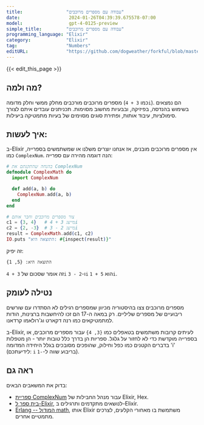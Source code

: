 ```yaml
---
title:                "עבודה עם מספרים מרוכבים"
date:                  2024-01-26T04:39:39.675578-07:00
model:                 gpt-4-0125-preview
simple_title:         "עבודה עם מספרים מרוכבים"
programming_language: "Elixir"
category:             "Elixir"
tag:                  "Numbers"
editURL:              "https://github.com/dogweather/forkful/blob/master/content/he/elixir/working-with-complex-numbers.md"
---
```


{{< edit_this_page >}}

## מה ולמה?
מספרים מרוכבים מורכבים מחלק ממשי וחלק מדומה (כמו `3 + 4i`). הם נמצאים בשימוש בהנדסה, בפיזיקה, ובבעיות מחשוב מסוימות. תכניתנים עובדים איתם לצורך סימולציות, עיבוד אותות, ופתירת סוגים מסוימים של בעיות מתמטיקה ביעילות.

## איך לעשות:
ב-Elixir אין מספרים מרוכבים מובנים, אז אנחנו יוצרים משלנו או שמשתמשים בספרייה, כמו `ComplexNum`. הנה דוגמה מהירה עם ספרייה:

```elixir
# בהנחה שהתקנתם את ComplexNum
defmodule ComplexMath do
  import ComplexNum

  def add(a, b) do
    ComplexNum.add(a, b)
  end
end

# צור מספרים מרוכבים וחבר אותם
c1 = {3, 4}   # מייצג 3 + 4i
c2 = {2, -3}  # מייצג 2 - 3i
result = ComplexMath.add(c1, c2)
IO.puts "התוצאה היא: #{inspect(result)}"
```

זה יפיק:
```
התוצאה היא: {5, 1}
```

זה אומר שסכום של `3 + 4i` ו-`2 - 3i` הוא `5 + 1i`.

## נטילה לעומק
מספרים מרוכבים צצו בהיסטוריה מכיוון שמספרים רגילים לא הסתדרו עם שורשים ריבועיים של מספרים שליליים. רק במאה ה-17 הם זכו להיחשבות ברצינות, הודות למתמטיקאים כמו רנה דקארט וג'רולאמו קרדאנו.

ב-Elixir, לעיתים קרובות משתמשים בטאפלים כמו `{3, 4}` עבור מספרים מרוכבים, או בספרייה מוקדשת כדי לא לחזור על גלגל. ספריות הן בדרך כלל טובות יותר - הן מטפלות בדברים הקטנים כמו כפל וחילוק, שהופכים מסובכים בגלל היחידה המדומה 'i' (לידיעתכם: `i` בריבוע שווה ל-`-1`).

## ראה גם
בדוק את המשאבים הבאים:
- [ספריית ComplexNum](https://hex.pm/packages/complex_num) עבור מנהל החבילות של Elixir, Hex.
- [בית ספר ל-Elixir](https://elixirschool.com/en/), לנושאים מתקדמים ותרגילים ב-Elixir.
- [Erlang -- המודול math](http://erlang.org/doc/man/math.html), אותו Elixir משתמשת בו מאחורי הקלעים, לצרכים מתמטיים אחרים.
